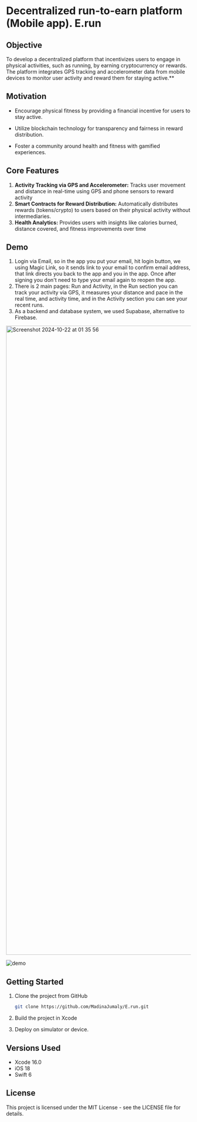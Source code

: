 # Decentralized run-to-earn platform (Mobile app). E.run

## Objective

To develop a decentralized platform that incentivizes users to engage in physical activities,
such as running, by earning cryptocurrency or rewards. The platform integrates GPS
tracking and accelerometer data from mobile devices to monitor user activity and reward
them for staying active.**

## Motivation

* Encourage physical fitness by providing a financial incentive for users to stay active.
* Utilize blockchain technology for transparency and fairness in reward distribution.

* Foster a community around health and fitness with gamified experiences.

## Core Features

1. **Activity Tracking via GPS and Accelerometer:** Tracks user movement and
   distance in real-time using GPS and phone sensors to reward activity
2. **Smart Contracts for Reward Distribution:** Automatically distributes rewards
   (tokens/crypto) to users based on their physical activity without intermediaries.
3. **Health Analytics:** Provides users with insights like calories burned, distance
   covered, and fitness improvements over time

## Demo

1. Login via Email, so in the app you put your email, hit login button, we using Magic Link, so it sends link to your email to confirm email address, that link directs you back to the app and you in the app. Once after signing you don't need to type your email again to reopen the app.
2. There is 2 main pages: Run and Activity, in the Run section you can track your activity via GPS, it measures your distance and pace in the real time, and activity time, and in the Activity section you can see your recent runs.
3. As a backend and database system, we used Supabase, alternative to Firebase.
<img width="1710" alt="Screenshot 2024-10-22 at 01 35 56" src="https://github.com/user-attachments/assets/4ba4d3ea-07c3-43ab-a348-aefb7bcd5cef">


![demo](https://github.com/user-attachments/assets/b151983e-31da-4856-b395-eb07214c2691)

## Getting Started

1. Clone the project from GitHub

   ```bash
   git clone https://github.com/MadinaJumaly/E.run.git
   ```
2. Build the project in Xcode
3. Deploy on simulator or device.

## Versions Used

- Xcode 16.0
- iOS 18
- Swift 6

## License

This project is licensed under the MIT License - see the LICENSE file for details.
